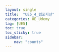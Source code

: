 ```yaml
---
layout: single
title:  "UE5_4_컴포지션"
categories: UE_Udemy
tag: [UE5]
toc: true
toc_sticky: true
sidebar:
    nav: "counts"
---
```


# 

